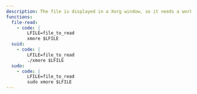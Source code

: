 ```yaml
---
description: The file is displayed in a Xorg window, so it needs a working graphical environment.
functions:
  file-read:
    - code: |
        LFILE=file_to_read
        xmore $LFILE
  suid:
    - code: |
        LFILE=file_to_read
        ./xmore $LFILE
  sudo:
    - code: |
        LFILE=file_to_read
        sudo xmore $LFILE
---
```

